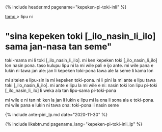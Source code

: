 {% include header.md pagename="kepeken-pi-toki-inli" %}

[<span class="lp">tomo </span>](https://joelthomastr.github.io/tokipona/README_lp) > <span class="lp">lipu ni </span>

# <span class="lp">"sina kepeken toki [_ilo_nasin_li_ilo] sama jan-nasa tan seme" </span>

<span class="lp">toki-mama mi li toki [_ilo_nasin_li_ilo]. mi ken kepeken toki [_ilo_nasin_li_ilo] lon nasin pona. taso kulupu lipu ni la mi wile pali e ijo ante. mi wile pana e lukin ni tawa jan ale: jan li kepeken toki-pona tawa ale la seme li kama lon </span>

<span class="lp">mi sitelen e lipu-sin la mi kepeken toki-pona. ni li pini la mi ante e lipu tawa toki [_ilo_nasin_li_ilo]. mi ante e lipu la mi wile e ni: nasin toki lon lipu pi-toki [_ilo_nasin_li_ilo] li weka ala tan lipu-sama pi-toki-pona </span>

<span class="lp">mi wile e ni tan ni: ken la jan li lukin e lipu mi la ona li sona ala e toki-pona. mi wile pana e lukin ni tawa ona: toki-pona li nasin seme </span>

{% include ante-pini_lp.md date="2020-11-30" %}

{% include likebtn.md pagename_lang="kepeken-pi-toki-inli_lp" %}
